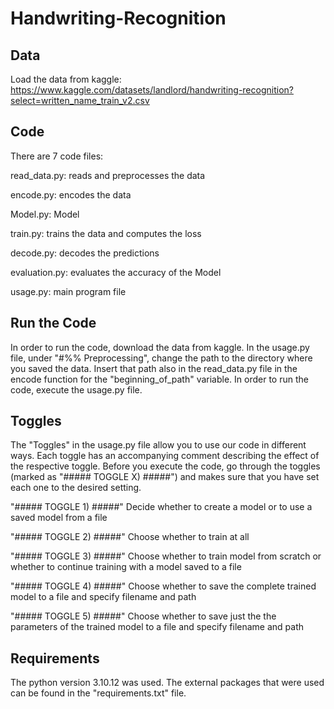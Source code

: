 # Handwriting-Recognition

## Data
Load the data from kaggle: https://www.kaggle.com/datasets/landlord/handwriting-recognition?select=written_name_train_v2.csv

## Code
There are 7 code files:

read_data.py: reads and preprocesses the data

encode.py: encodes the data

Model.py: Model 

train.py: trains the data and computes the loss

decode.py: decodes the predictions

evaluation.py: evaluates the accuracy of the Model

usage.py: main program file

## Run the Code
In order to run the code, download the data from kaggle. In the usage.py file, under "#%% Preprocessing", change the path to the directory where you saved the data. Insert that path also in the read_data.py file in the encode function for the "beginning_of_path" variable. In order to run the code, execute the usage.py file.

## Toggles

The "Toggles" in the usage.py file allow you to use our code in different ways. Each toggle has an accompanying comment describing the effect of the respective toggle. Before you execute the code, go through the toggles (marked as "##### TOGGLE X) #####") and makes sure that you have set each one to the desired setting.

"##### TOGGLE 1) #####"
Decide whether to create a model or to use a saved model from a file

"##### TOGGLE 2) #####"
Choose whether to train at all

"##### TOGGLE 3) #####"
Choose whether to train model from scratch or whether to continue training with a model saved to a file

"##### TOGGLE 4) #####"
Choose whether to save the complete trained model to a file and specify filename and path

"##### TOGGLE 5) #####"
Choose whether to save just the the parameters of the trained model to a file and specify filename and path

## Requirements
The python version 3.10.12 was used. The external packages that were used can be found in the "requirements.txt" file.
